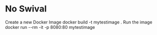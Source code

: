 # No Swival
Create a new Docker Image
    docker build -t mytestimage .
Run the image
    docker run --rm -it -p 8080:80 mytestimage

 